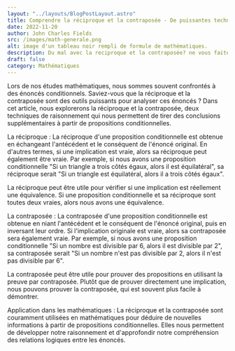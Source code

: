 ```yaml
---
layout: "../layouts/BlogPostLayout.astro"
title: Comprendre la réciproque et la contraposée - De puissantes techniques de raisonnement mathématique
date: 2022-11-20
author: John Charles Fields
src: /images/math-generale.png
alt: image d'un tableau noir rempli de formule de mathématiques.
description: Du mal avec la reciproque et la contraposée? ne vous faites plus de soucis
draft: false
category: Mathématiques
---
```


Lors de nos études mathématiques, nous sommes souvent confrontés à des énoncés conditionnels. Saviez-vous que la
réciproque et la contraposée sont des outils puissants pour analyser ces énoncés ? Dans cet article, nous explorerons la
réciproque et la contraposée, deux techniques de raisonnement qui nous permettent de tirer des conclusions
supplémentaires à partir de propositions conditionnelles.

La réciproque : La réciproque d'une proposition conditionnelle est obtenue en échangeant l'antécédent et le conséquent
de l'énoncé original. En d'autres termes, si une implication est vraie, alors sa réciproque peut également être vraie.
Par exemple, si nous avons une proposition conditionnelle "Si un triangle a trois côtés égaux, alors il est
équilatéral", sa réciproque serait "Si un triangle est équilatéral, alors il a trois côtés égaux".

La réciproque peut être utile pour vérifier si une implication est réellement une équivalence. Si une proposition
conditionnelle et sa réciproque sont toutes deux vraies, alors nous avons une équivalence.

La contraposée : La contraposée d'une proposition conditionnelle est obtenue en niant l'antécédent et le conséquent de
l'énoncé original, puis en inversant leur ordre. Si l'implication originale est vraie, alors sa contraposée sera
également vraie. Par exemple, si nous avons une proposition conditionnelle "Si un nombre est divisible par 6, alors il
est divisible par 2", sa contraposée serait "Si un nombre n'est pas divisible par 2, alors il n'est pas divisible par
6".

La contraposée peut être utile pour prouver des propositions en utilisant la preuve par contraposée. Plutôt que de
prouver directement une implication, nous pouvons prouver la contraposée, qui est souvent plus facile à démontrer.

Application dans les mathématiques : La réciproque et la contraposée sont couramment utilisées en mathématiques pour
déduire de nouvelles informations à partir de propositions conditionnelles. Elles nous permettent de développer notre
raisonnement et d'approfondir notre compréhension des relations logiques entre les énoncés.